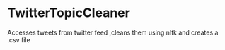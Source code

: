 # TwitterTopicCleaner
Accesses tweets from twitter feed ,cleans them using nltk and creates a .csv file
